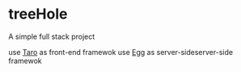 # treeHole

A simple full stack project

use [Taro](https://taro.aotu.io/) as front-end framewok
use [Egg](https://eggjs.org/) as server-sideserver-side framewok
